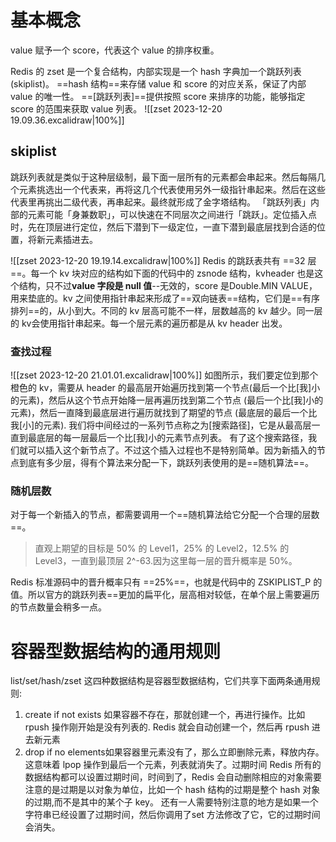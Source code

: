 # 基本概念
value 赋予一个 score，代表这个 value 的排序权重。

Redis 的 zset 是一个复合结构，内部实现是一个 hash 字典加一个跳跃列表 (skiplist)。
 ==hash 结构==来存储 value 和 score 的对应关系，保证了内部value 的唯一性。
 ==[跳跃列表]==提供按照 score 来排序的功能，能够指定 score 的范围来获取 value 列表。
![[zset 2023-12-20 19.09.36.excalidraw|100%]]
## skiplist
跳跃列表就是类似于这种层级制，最下面一层所有的元素都会串起来。然后每隔几个元素挑选出一个代表来，再将这几个代表使用另外一级指针串起来。然后在这些代表里再挑出二级代表，再串起来。最终就形成了金字塔结构。 
「跳跃列表」内部的元素可能「身兼数职」，可以快速在不同层次之间进行「跳跃」。定位插入点时，先在顶层进行定位，然后下潜到下一级定位，一直下潜到最底层找到合适的位置，将新元素插进去。


![[zset 2023-12-20 19.19.14.excalidraw|100%]]
Redis 的跳跃表共有 ==32 层==。每一个 kv 块对应的结构如下面的代码中的 zsnode 结构，kvheader 也是这个结构，只不过**value 字段是 null 值**--无效的，score 是Double.MIN VALUE，用来垫底的。kv 之间使用指针串起来形成了==双向链表==结构，它们是==有序排列==的，从小到大。不同的 kv 层高可能不一样，层数越高的 kv 越少。同一层的 kv会使用指针串起来。每一个层元素的遍历都是从 kv header 出发。
### 查找过程
![[zset 2023-12-20 21.01.01.excalidraw|100%]]
如图所示，我们要定位到那个橙色的 kv，需要从 header 的最高层开始遍历找到第一个节点(最后一个比[我]小的元素)，然后从这个节点开始降一层再遍历找到第二个节点 (最后一个比[我]小的元素)，然后一直降到最底层进行遍历就找到了期望的节点 (最底层的最后一个比我[小]的元素).
我们将中间经过的一系列节点称之为[搜索路径]，它是从最高层一直到最底层的每一层最后一个比[我]小的元素节点列表。
有了这个搜索路径，我们就可以插入这个新节点了。不过这个插入过程也不是特别简单。因为新插入的节点到底有多少层，得有个算法来分配一下，跳跃列表使用的是==随机算法==。

### 随机层数
对于每一个新插入的节点，都需要调用一个==随机算法给它分配一个合理的层数==。
> 直观上期望的目标是 50% 的 Level1，25% 的 Level2，12.5% 的 Level3，一直到最顶层 2^-63.因为这里每一层的晋升概率是 50%。

Redis 标准源码中的晋升概率只有 ==25%==，也就是代码中的 ZSKIPLIST_P 的值。所以官方的跳跃列表==更加的扁平化，层高相对较低，在单个层上需要遍历的节点数量会稍多一点。

# 容器型数据结构的通用规则
list/set/hash/zset 这四种数据结构是容器型数据结构，它们共享下面两条通用规则:
1. create if not exists
如果容器不存在，那就创建一个，再进行操作。比如 rpush 操作刚开始是没有列表的.
Redis 就会自动创建一个，然后再 rpush 进去新元素
2. drop if no elements如果容器里元素没有了，那么立即删除元素，释放内存。这意味着 lpop 操作到最后一个元素，列表就消失了。过期时间
Redis 所有的数据结构都可以设置过期时间，时间到了，Redis 会自动删除相应的对象需要注意的是过期是以对象为单位，比如一个 hash 结构的过期是整个 hash 对象的过期,而不是其中的某个子 key。
还有一人需要特别注意的地方是如果一个字符串已经设置了过期时间，然后你调用了set 方法修改了它，它的过期时间会消失。